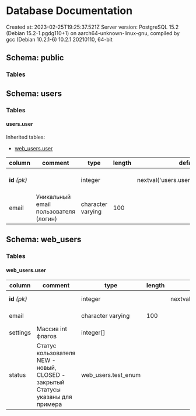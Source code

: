# Database Documentation

Created at: 2023-02-25T19:25:37.521Z
Server version: PostgreSQL 15.2 (Debian 15.2-1.pgdg110+1) on aarch64-unknown-linux-gnu, compiled by gcc (Debian 10.2.1-6) 10.2.1 20210110, 64-bit
## Schema: public

### Tables

## Schema: users

### Tables

#### users.user


Inherited tables:


 - [web_users.user](#web_users-user)

column | comment | type | length | default | constraints | values
--- | --- | --- | --- | --- | --- | ---
**id** _(pk)_ |  | integer |  | nextval('users.user_id_seq'::regclass) | NOT NULL, [user_email_key](#users.user), [user_pkey](#users.user)
email | Уникальный email пользователя (логин) | character varying | 100 |  | NOT NULL, [user_email_key](#users.user), [user_pkey](#users.user)

## Schema: web_users

### Tables

#### web_users.user

column | comment | type | length | default | constraints | values
--- | --- | --- | --- | --- | --- | ---
**id** _(pk)_ |  | integer |  | nextval('users.user_id_seq'::regclass) | NOT NULL, [user_pkey](#web_users.user)
email |  | character varying | 100 |  | NOT NULL, [user_pkey](#web_users.user)
settings | Массив int флагов | integer[] |  |  | NOT NULL, [user_pkey](#web_users.user)
status | Статус кользователя NEW - новый, CLOSED - закрытый  Статусы указаны для примера | web_users.test_enum |  |  | NOT NULL, [user_pkey](#web_users.user)
